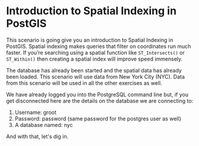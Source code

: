 # Introduction to Spatial Indexing in PostGIS
This scenario is going give you an introduction to Spatial Indexing in PostGIS. Spatial indexing makes queries that filter on coordinates run much faster. If you’re searching using a spatial function like `ST_Intersects()` or `ST_Within()` then creating a spatial index will improve speed immensely.
 
The database has already been started and the spatial data has already been loaded. This scenario will use data from New York City (NYC). Data from this scenario will be used in all the other exercises as well.

We have already logged you into the PostgreSQL command line but, if you get disconnected here are the details on the database we are connecting to:
1. Username: groot
1. Password: password (same password for the postgres user as well)
1. A database named: nyc

And with that, let's dig in. 

